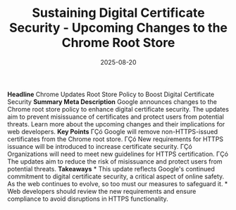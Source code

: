 ﻿---
title: Sustaining Digital Certificate Security - Upcoming Changes to the Chrome Root
  Store
date: '2025-08-20'
category: Markets
summary: ''
slug: sustaining digital certificate security  upcoming changes to
source_urls:
- http://security.googleblog.com/2025/05/sustaining-digital-certificate-security-chrome-root-store-changes.html
seo:
  title: Sustaining Digital Certificate Security - Upcoming Changes to the Chrome
    Root Store | Hash n Hedge
  description: ''
  keywords:
  - news
  - markets
  - brief
---

**Headline** Chrome Updates Root Store Policy to Boost Digital Certificate Security  **Summary Meta Description** Google announces changes to the Chrome root store policy to enhance digital certificate security. The updates aim to prevent misissuance of certificates and protect users from potential threats. Learn more about the upcoming changes and their implications for web developers.  **Key Points**  ΓÇó Google will remove non-HTTPS-issued certificates from the Chrome root store. ΓÇó New requirements for HTTPS issuance will be introduced to increase certificate security. ΓÇó Organizations will need to meet new guidelines for HTTPS certification. ΓÇó The updates aim to reduce the risk of misissuance and protect users from potential threats.  **Takeaways**  * This update reflects Google's continued commitment to digital certificate security, a critical aspect of online safety. As the web continues to evolve, so too must our measures to safeguard it. * Web developers should review the new requirements and ensure compliance to avoid disruptions in HTTPS functionality. 

